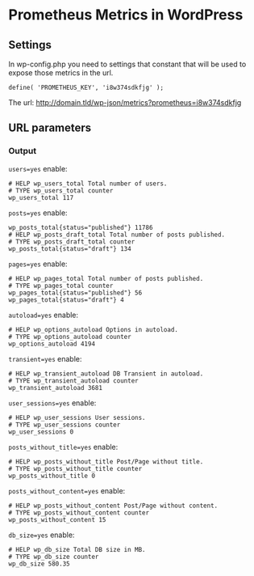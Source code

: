 # Prometheus Metrics in WordPress

## Settings  

In wp-config.php you need to settings that constant that will be used to expose those metrics in the url.

`define( 'PROMETHEUS_KEY', 'i8w374sdkfjg' );`

The url: http://domain.tld/wp-json/metrics?prometheus=i8w374sdkfjg

## URL parameters

### Output

`users=yes` enable:
```
# HELP wp_users_total Total number of users.
# TYPE wp_users_total counter
wp_users_total 117
```

`posts=yes` enable:
```
wp_posts_total{status="published"} 11786
# HELP wp_posts_draft_total Total number of posts published.
# TYPE wp_posts_draft_total counter
wp_posts_total{status="draft"} 134
```

`pages=yes` enable:
```
# HELP wp_pages_total Total number of posts published.
# TYPE wp_pages_total counter
wp_pages_total{status="published"} 56
wp_pages_total{status="draft"} 4
```

`autoload=yes` enable:
```
# HELP wp_options_autoload Options in autoload.
# TYPE wp_options_autoload counter
wp_options_autoload 4194
```

`transient=yes` enable:
```
# HELP wp_transient_autoload DB Transient in autoload.
# TYPE wp_transient_autoload counter
wp_transient_autoload 3681
```

`user_sessions=yes` enable:
```
# HELP wp_user_sessions User sessions.
# TYPE wp_user_sessions counter
wp_user_sessions 0
```

`posts_without_title=yes` enable:
```
# HELP wp_posts_without_title Post/Page without title.
# TYPE wp_posts_without_title counter
wp_posts_without_title 0
```

`posts_without_content=yes` enable:
```
# HELP wp_posts_without_content Post/Page without content.
# TYPE wp_posts_without_content counter
wp_posts_without_content 15
```

`db_size=yes` enable:
```
# HELP wp_db_size Total DB size in MB.
# TYPE wp_db_size counter
wp_db_size 580.35
```
